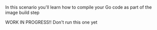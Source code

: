 In this scenario you'll learn how to compile your Go code as part of the image build step

WORK IN PROGRESS!! Don't run this one yet